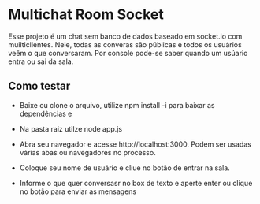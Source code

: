 # Multichat Room Socket

Esse projeto é um chat sem banco de dados baseado em socket.io com muilticlientes.
Nele, todas as converas são públicas e todos os usuários veêm o que conversaram.
Por console pode-se saber quando um usúario entra ou sai da sala.

## Como testar

- Baixe ou clone o arquivo, utilize npm install -i para baixar as dependências e 

- Na pasta raiz utilze node app.js

- Abra seu navegador e acesse http://localhost:3000. Podem ser usadas várias abas ou navegadores no processo.

- Coloque seu nome de usuário e cliue no botão de entrar na sala.

- Informe o que quer conversasr no box de texto e aperte enter ou clique no botão para enviar as mensagens
